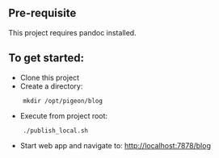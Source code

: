 ## Pre-requisite


This project requires pandoc installed.

## To get started:

* Clone this project
* Create a directory:

```
    mkdir /opt/pigeon/blog
```

* Execute from project root:

```
    ./publish_local.sh
```

* Start web app and navigate to: [http://localhost:7878/blog](http://localhost:7878/blog)
